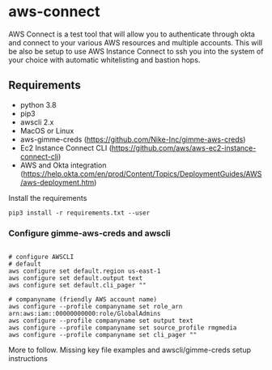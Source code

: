 # aws-connect

AWS Connect is a test tool that will allow you to authenticate through okta and connect to your various AWS resources and multiple accounts. This will be also be setup to use AWS Instance Connect to ssh you into the system of your choice with automatic whitelisting and bastion hops.

## Requirements
* python 3.8
* pip3
* awscli 2.x
* MacOS or Linux
* aws-gimme-creds (https://github.com/Nike-Inc/gimme-aws-creds)
* Ec2 Instance Connect CLI (https://github.com/aws/aws-ec2-instance-connect-cli)
* AWS and Okta integration (https://help.okta.com/en/prod/Content/Topics/DeploymentGuides/AWS/aws-deployment.htm)


Install the requirements
```
pip3 install -r requirements.txt --user
```

### Configure gimme-aws-creds and awscli


```

# configure AWSCLI
# default
aws configure set default.region us-east-1
aws configure set default.output text
aws configure set default.cli_pager ""

# companyname (friendly AWS account name)
aws configure --profile companyname set role_arn arn:aws:iam::00000000000:role/GlobalAdmins
aws configure --profile companyname set output text
aws configure --profile companyname set source_profile rmgmedia
aws configure --profile companyname set cli_pager ""

```


More to follow. 
Missing key file examples and awscli/gimme-creds setup instructions 